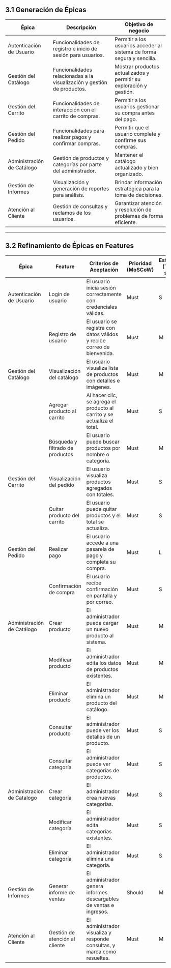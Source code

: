 
## 3.1 Generación de Épicas

| Épica                    | Descripción                                                                 | Objetivo de negocio                                                                 |
|-------------------------|------------------------------------------------------------------------------|--------------------------------------------------------------------------------------|
| Autenticación de Usuario| Funcionalidades de registro e inicio de sesión para usuarios.               | Permitir a los usuarios acceder al sistema de forma segura y sencilla.             |
| Gestión del Catálogo    | Funcionalidades relacionadas a la visualización y gestión de productos.     | Mostrar productos actualizados y permitir su exploración y gestión.                |
| Gestión del Carrito     | Funcionalidades de interacción con el carrito de compras.                   | Permitir a los usuarios gestionar su compra antes del pago.                        |
| Gestión del Pedido      | Funcionalidades para realizar pagos y confirmar compras.                    | Permitir que el usuario complete y confirme sus compras.                           |
| Administración de Catálogo| Gestión de productos y categorías por parte del administrador.            | Mantener el catálogo actualizado y bien organizado.                                |
| Gestión de Informes     | Visualización y generación de reportes para análisis.                       | Brindar información estratégica para la toma de decisiones.                        |
| Atención al Cliente     | Gestión de consultas y reclamos de los usuarios.                            | Garantizar atención y resolución de problemas de forma eficiente.                  |

---

## 3.2 Refinamiento de Épicas en Features 

| Épica                    | Feature                             | Criterios de Aceptación                                                                 | Prioridad (MoSCoW) | Estimación (T-shirt sizing) |
|-------------------------|--------------------------------------|------------------------------------------------------------------------------------------|--------------------|-----------------------------|
| Autenticación de Usuario| Login de usuario                     | El usuario inicia sesión correctamente con credenciales válidas.                        | Must               | S                           |
|                         | Registro de usuario                  | El usuario se registra con datos válidos y recibe correo de bienvenida.                 | Must               | M                           |
| Gestión del Catálogo    | Visualización del catálogo           | El usuario visualiza lista de productos con detalles e imágenes.                        | Must               | M                           |
|                         | Agregar producto al carrito          | Al hacer clic, se agrega el producto al carrito y se actualiza el total.                | Must               | S                           |
|                         | Búsqueda y filtrado de productos     | El usuario puede buscar productos por nombre o categoría.                               | Must               | M                           |
| Gestión del Carrito     | Visualización del pedido             | El usuario visualiza productos agregados con totales.                                   | Must               | S                           |
|                         | Quitar producto del carrito          | El usuario puede quitar productos y el total se actualiza.                              | Must               | S                           |
| Gestión del Pedido      | Realizar pago                        | El usuario accede a una pasarela de pago y completa su compra.                          | Must               | L                           |
|                         | Confirmación de compra               | El usuario recibe confirmación en pantalla y por correo.                                | Must               | S                           |
| Administración de Catálogo| Crear producto                    | El administrador puede cargar un nuevo producto al sistema.                             | Must               | M                           |
|                         | Modificar producto                   | El administrador edita los datos de productos existentes.                               | Must               | M                           |
|                         | Eliminar producto                    | El administrador elimina un producto del catálogo.                                      | Must               | M                           |
|                         | Consultar producto                   | El administrador puede ver los detalles de un producto.                                 | Must               | S                           |
|                         | Consultar categoría                  | El administrador puede ver categorías de productos.                                     | Must               | S                           |
| Administracion de Catalogo | Crear categoría                      | El administrador crea nuevas categorías.                                                | Must               | S                           |
|                         | Modificar categoría                  | El administrador edita categorías existentes.                                           | Must               | S                           |
|                         | Eliminar categoría                   | El administrador elimina una categoría.                                                 | Must               | S                           |
| Gestión de Informes     | Generar informe de ventas            | El administrador genera informes descargables de ventas e ingresos.                     | Should             | M                           |
| Atención al Cliente     | Gestión de atención al cliente       | El administrador visualiza y responde consultas, y marca como resueltas.                | Must               | M                           |
